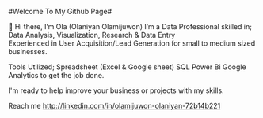 #Welcome To My Github Page#

👋 Hi there, I’m Ola (Olaniyan Olamijuwon)
I’m a Data Professional skilled in;
Data Analysis, Visualization, Research & Data Entry  
Experienced in User Acquisition/Lead Generation for small to medium sized businesses.

Tools Utilized;
Spreadsheet (Excel & Google sheet)
SQL
Power Bi
Google Analytics to get the job done.

I'm ready to help improve your business or projects with my skills.

Reach me http://linkedin.com/in/olamijuwon-olaniyan-72b14b221

<!---
Ola-Olamijuwon/Ola-Olamijuwon is a ✨ special ✨ repository because its `README.md` (this file) appears on your GitHub profile.
You can click the Preview link to take a look at your changes.
--->

